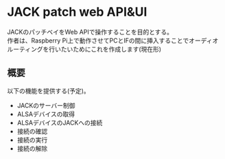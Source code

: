 # JACK patch web API&UI

JACKのパッチベイをWeb APIで操作することを目的とする。  
作者は、Raspberry Pi上で動作させてPCとIFの間に挿入することでオーディオルーティングを行いたいためにこれを作成します(現在形)

## 概要

以下の機能を提供する(予定)。

- JACKのサーバー制御
- ALSAデバイスの取得
- ALSAデバイスのJACKへの接続
- 接続の確認
- 接続の実行
- 接続の解除
